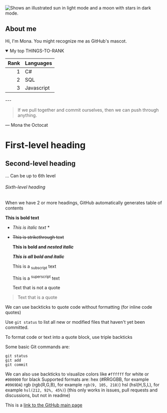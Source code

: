 <!-- THIS IS A COMMENT, WON'T BE SHOWN -->

<picture>
  <source media="(prefers-color-scheme: dark)" srcset="https://user-images.githubusercontent.com/25423296/163456776-7f95b81a-f1ed-45f7-b7ab-8fa810d529fa.png">
  <source media="(prefers-color-scheme: light)" srcset="https://user-images.githubusercontent.com/25423296/163456779-a8556205-d0a5-45e2-ac17-42d089e3c3f8.png">
  <img alt="Shows an illustrated sun in light mode and a moon with stars in dark mode." src="https://user-images.githubusercontent.com/25423296/163456779-a8556205-d0a5-45e2-ac17-42d089e3c3f8.png">
</picture>

## About me

Hi, I'm Mona. You might recognize me as GitHub's mascot.

<details open>
<summary>My top THINGS-TO-RANK</summary>

| Rank | Languages  |
|-----:|------------|
|     1| C#         |
|     2| SQL        |
|     3| Javascript |

</details>


--- <!-- Horizontal line -->
<!-- The next goes a quote -->
> If we pull together and commit ourselves, then we can push through anything.
> 
— Mona the Octocat

# First-level heading
## Second-level heading
... Can be up to 6th level
###### Sixth-level heading

When we have 2 or more headings, GitHub automatically generates table of contents

**This is bold text**

* *This is italic text* *
* 
  ~~This is strikethrough text~~
  
  **This is bold and _nested italic_**
  
  ***This is all bold and italic***
  
  This is a <sub>subscript</sub> text
  
  This is a <sup>superscript</sup> text

  Text that is not a quote
  
> Text that is a quote

We can use backticks to quote code without formatting (for inline code quotes)

Use `git status` to list all new or modified files that haven't yet been committed.

To format code or text into a quote block, use triple backticks

Some basic Git commands are:
```
git status
git add
git commit
```
We can also use backticks to visualize colors like `#ffffff` for white or `#000000` for black
Supported formats are: 
hex (#RRGGBB, for example `#0969DA`)
rgb (rgb(R,G,B), for example `rgb(9, 105, 218)`)
hsl (hsl(H,S,L), for example `hsl(212, 92%, 45%)`)
(this only works in issues, pull requests and discussions, but not in readme)

This is a [link to the GitHub main page](https://github.com/)



